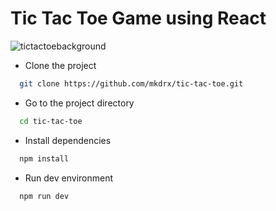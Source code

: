 # Tic Tac Toe Game using React
![tictactoebackground](https://github.com/mkdrx/tic-tac-toe/assets/99738621/829a861f-8c88-482f-9bd5-a3de46c69a97)


- Clone the project

```bash
  git clone https://github.com/mkdrx/tic-tac-toe.git
```

- Go to the project directory

```bash
  cd tic-tac-toe
```

- Install dependencies

```bash
  npm install
```

- Run dev environment

```bash
  npm run dev
```
